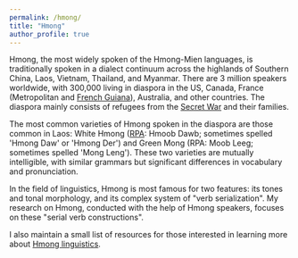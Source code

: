 ```yaml
---
permalink: /hmong/
title: "Hmong"
author_profile: true
---
```


Hmong, the most widely spoken of the Hmong-Mien languages, is traditionally spoken in a dialect continuum across the highlands of Southern China, Laos, Vietnam, Thailand, and Myanmar. There are 3 million speakers worldwide, with 300,000 living in diaspora in the US, Canada, France (Metropolitan and [French Guiana](https://www.youtube.com/watch?v=nMf-FRl3fpI&ab_channel=FRANCE24English "From Laos to French Guiana: The story of the Hmong people")), Australia, and other countries. The diaspora mainly consists of refugees from the [Secret War](https://en.wikipedia.org/wiki/Laotian_Civil_War "Wikipedia: Secret War") and their families. 

The most common varieties of Hmong spoken in the diaspora are those common in Laos: White Hmong ([RPA](https://en.wikipedia.org/wiki/Romanized_Popular_Alphabet "Wikipedia: Romanized Popular Alphabet"): Hmoob Dawb; sometimes spelled 'Hmong Daw' or 'Hmong Der') and Green Mong (RPA: Moob Leeg; sometimes spelled 'Mong Leng'). These two varieties are mutually intelligible, with similar grammars but significant differences in vocabulary and pronunciation. 

In the field of linguistics, Hmong is most famous for two features: its tones and tonal morphology, and its complex system of "verb serialization". My research on Hmong, conducted with the help of Hmong speakers, focuses on these "serial verb constructions". 

I also maintain a small list of resources for those interested in learning more about [Hmong linguistics](/hmong_linguistics "Hmong Linguistics Resources").



